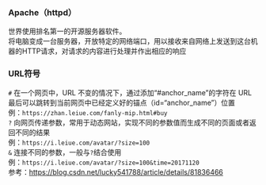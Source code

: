 ### Apache（httpd）
世界使用排名第一的开源服务器软件。  
将电脑变成一台服务器，开放特定的网络端口，用以接收来自网络上发送到这台机器的HTTP请求，对请求的内容进行处理并作出相应的响应  

### URL符号
`#` 在一个网页中，URL 不变的情况下，通过添加“#anchor_name”的字符在 URL 最后可以跳转到当前网页中已经定义好的锚点（id=“anchor_name”）位置  
例：`https://zhan.leiue.com/fanly-mip.html#buy`  
`?` 向网页传递参数，常用于动态网站，实现不同的参数值而生成不同的页面或者返回不同的结果  
例：`https://i.leiue.com/avatar/?size=100`  
`&` 连接不同的参数，一般与`?`结合使用  
例：`https://i.leiue.com/avatar/?size=100&time=20171120`  
参考：https://blog.csdn.net/lucky541788/article/details/81836466  
